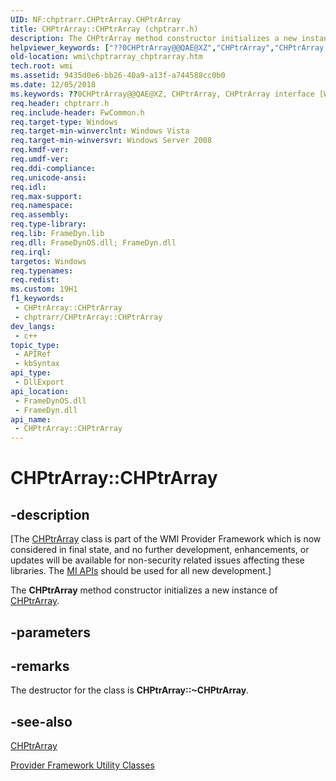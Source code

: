 ```yaml
---
UID: NF:chptrarr.CHPtrArray.CHPtrArray
title: CHPtrArray::CHPtrArray (chptrarr.h)
description: The CHPtrArray method constructor initializes a new instance of CHPtrArray.
helpviewer_keywords: ["??0CHPtrArray@@QAE@XZ","CHPtrArray","CHPtrArray interface [Windows Management Instrumentation]","CHPtrArray method","CHPtrArray method [Windows Management Instrumentation]","CHPtrArray method [Windows Management Instrumentation]","CHPtrArray interface","CHPtrArray.CHPtrArray","CHPtrArray::CHPtrArray","chptrarr/CHPtrArray::CHPtrArray","wmi.chptrarray_chptrarray"]
old-location: wmi\chptrarray_chptrarray.htm
tech.root: wmi
ms.assetid: 9435d0e6-bb26-40a9-a13f-a744588cc0b0
ms.date: 12/05/2018
ms.keywords: ??0CHPtrArray@@QAE@XZ, CHPtrArray, CHPtrArray interface [Windows Management Instrumentation],CHPtrArray method, CHPtrArray method [Windows Management Instrumentation], CHPtrArray method [Windows Management Instrumentation],CHPtrArray interface, CHPtrArray.CHPtrArray, CHPtrArray::CHPtrArray, chptrarr/CHPtrArray::CHPtrArray, wmi.chptrarray_chptrarray
req.header: chptrarr.h
req.include-header: FwCommon.h
req.target-type: Windows
req.target-min-winverclnt: Windows Vista
req.target-min-winversvr: Windows Server 2008
req.kmdf-ver: 
req.umdf-ver: 
req.ddi-compliance: 
req.unicode-ansi: 
req.idl: 
req.max-support: 
req.namespace: 
req.assembly: 
req.type-library: 
req.lib: FrameDyn.lib
req.dll: FrameDynOS.dll; FrameDyn.dll
req.irql: 
targetos: Windows
req.typenames: 
req.redist: 
ms.custom: 19H1
f1_keywords:
 - CHPtrArray::CHPtrArray
 - chptrarr/CHPtrArray::CHPtrArray
dev_langs:
 - c++
topic_type:
 - APIRef
 - kbSyntax
api_type:
 - DllExport
api_location:
 - FrameDynOS.dll
 - FrameDyn.dll
api_name:
 - CHPtrArray::CHPtrArray
---
```


# CHPtrArray::CHPtrArray


## -description

<p class="CCE_Message">[The <a href="/windows/desktop/api/chptrarr/nl-chptrarr-chptrarray">CHPtrArray</a> class 
    is part of the WMI Provider Framework which is now considered in final state, and no further development, 
    enhancements, or updates will be available for non-security related issues affecting these libraries. The 
    <a href="/previous-versions/windows/desktop/wmi_v2/windows-management-infrastructure">MI APIs</a> should be used for all new 
    development.]

The <b>CHPtrArray</b> method   constructor initializes a new instance of <a href="/windows/desktop/api/chptrarr/nl-chptrarr-chptrarray">CHPtrArray</a>.

## -parameters

## -remarks

The destructor for the class is <b>CHPtrArray::~CHPtrArray</b>.

## -see-also

<a href="/windows/desktop/api/chptrarr/nl-chptrarr-chptrarray">CHPtrArray</a>



<a href="/windows/desktop/WmiSdk/provider-framework-utility-classes">Provider Framework Utility Classes</a>

